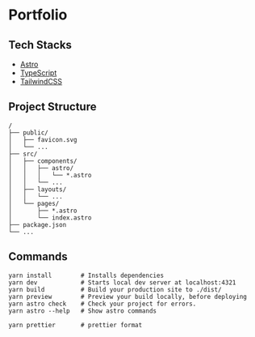 # Portfolio

## Tech Stacks

- [Astro]()
- [TypeScript]()
- [TailwindCSS]()

## Project Structure

```text
/
├── public/
│   ├── favicon.svg
│   └── ...
├── src/
│   ├── components/
│   │   ├── astro/
│   │   │   └── *.astro
│   │   └── ...
│   ├── layouts/
│   │   └── ...
│   └── pages/
│       ├── *.astro
│       └── index.astro
├── package.json
└── ...
```

## Commands

```shell
yarn install        # Installs dependencies
yarn dev            # Starts local dev server at localhost:4321
yarn build          # Build your production site to ./dist/
yarn preview        # Preview your build locally, before deploying
yarn astro check    # Check your project for errors.
yarn astro --help   # Show astro commands

yarn prettier       # prettier format
```

